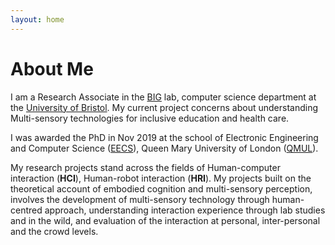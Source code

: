 ```yaml
---
layout: home
---
```

# About Me

I am a Research Associate in the [BIG](http://www.biglab.co.uk) lab, computer science department at the [University of Bristol](http://www.bristol.ac.uk/engineering/). My current project concerns about understanding Multi-sensory technologies for inclusive education and health care. 

I was awarded the PhD in Nov 2019 at the school of Electronic Engineering and Computer Science ([EECS](http://eecs.qmul.ac.uk)), Queen Mary University of London ([QMUL](https://www.qmul.ac.uk)).

My research projects stand across the fields of Human-computer interaction (**HCI**), Human-robot interaction (**HRI**). My projects built on the theoretical account of embodied cognition and multi-sensory perception, involves the development of multi-sensory technology through human-centred approach, understanding interaction experience through lab studies and in the wild, and evaluation of the interaction at personal, inter-personal and the crowd levels. 
<!-- of endevour to understand and utilise affordance for a better interaction between human and computers/robots. -->
